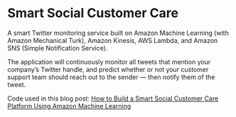 # Smart Social Customer Care

A smart Twitter monitoring service built on Amazon Machine Learning (with Amazon Mechanical Turk), Amazon Kinesis, AWS Lambda, and Amazon SNS (Simple Notification Service).

The application will continuously monitor all tweets that mention your company’s Twitter handle, and predict whether or not your customer support team should reach out to the sender — then notify them of the tweet.

Code used in this blog post: [How to Build a Smart Social Customer Care Platform Using Amazon Machine Learning](https://10xnation.com/social-customer-care-amazon-machine-learning/)
